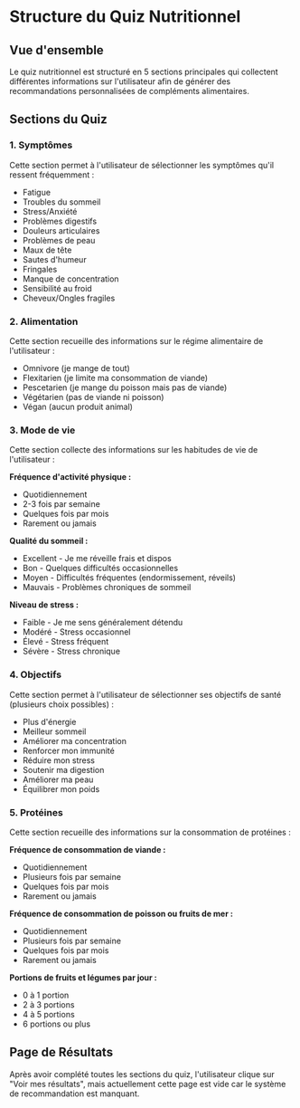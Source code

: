# Structure du Quiz Nutritionnel

## Vue d'ensemble
Le quiz nutritionnel est structuré en 5 sections principales qui collectent différentes informations sur l'utilisateur afin de générer des recommandations personnalisées de compléments alimentaires.

## Sections du Quiz

### 1. Symptômes
Cette section permet à l'utilisateur de sélectionner les symptômes qu'il ressent fréquemment :
- Fatigue
- Troubles du sommeil
- Stress/Anxiété
- Problèmes digestifs
- Douleurs articulaires
- Problèmes de peau
- Maux de tête
- Sautes d'humeur
- Fringales
- Manque de concentration
- Sensibilité au froid
- Cheveux/Ongles fragiles

### 2. Alimentation
Cette section recueille des informations sur le régime alimentaire de l'utilisateur :
- Omnivore (je mange de tout)
- Flexitarien (je limite ma consommation de viande)
- Pescetarien (je mange du poisson mais pas de viande)
- Végétarien (pas de viande ni poisson)
- Végan (aucun produit animal)

### 3. Mode de vie
Cette section collecte des informations sur les habitudes de vie de l'utilisateur :

**Fréquence d'activité physique :**
- Quotidiennement
- 2-3 fois par semaine
- Quelques fois par mois
- Rarement ou jamais

**Qualité du sommeil :**
- Excellent - Je me réveille frais et dispos
- Bon - Quelques difficultés occasionnelles
- Moyen - Difficultés fréquentes (endormissement, réveils)
- Mauvais - Problèmes chroniques de sommeil

**Niveau de stress :**
- Faible - Je me sens généralement détendu
- Modéré - Stress occasionnel
- Élevé - Stress fréquent
- Sévère - Stress chronique

### 4. Objectifs
Cette section permet à l'utilisateur de sélectionner ses objectifs de santé (plusieurs choix possibles) :
- Plus d'énergie
- Meilleur sommeil
- Améliorer ma concentration
- Renforcer mon immunité
- Réduire mon stress
- Soutenir ma digestion
- Améliorer ma peau
- Équilibrer mon poids

### 5. Protéines
Cette section recueille des informations sur la consommation de protéines :

**Fréquence de consommation de viande :**
- Quotidiennement
- Plusieurs fois par semaine
- Quelques fois par mois
- Rarement ou jamais

**Fréquence de consommation de poisson ou fruits de mer :**
- Quotidiennement
- Plusieurs fois par semaine
- Quelques fois par mois
- Rarement ou jamais

**Portions de fruits et légumes par jour :**
- 0 à 1 portion
- 2 à 3 portions
- 4 à 5 portions
- 6 portions ou plus

## Page de Résultats
Après avoir complété toutes les sections du quiz, l'utilisateur clique sur "Voir mes résultats", mais actuellement cette page est vide car le système de recommandation est manquant.
